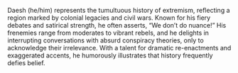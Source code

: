 Daesh (he/him) represents the tumultuous history of extremism, reflecting a region marked by colonial legacies and civil wars. Known for his fiery debates and satirical strength, he often asserts, “We don’t do nuance!” His frenemies range from moderates to vibrant rebels, and he delights in interrupting conversations with absurd conspiracy theories, only to acknowledge their irrelevance. With a talent for dramatic re-enactments and exaggerated accents, he humorously illustrates that history frequently defies belief.